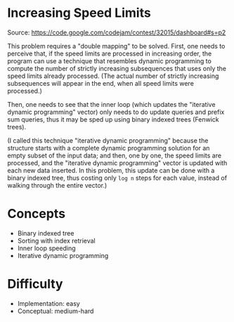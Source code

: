 Increasing Speed Limits
=======================

Source: https://code.google.com/codejam/contest/32015/dashboard#s=p2

This problem requires a "double mapping" to be solved.
First, one needs to perceive that,
if the speed limits are processed in increasing order,
the program can use a technique that resembles dynamic programming
to compute the number of strictly increasing subsequences
that uses only the speed limits already processed.
(The actual number of strictly increasing subsequences
will appear in the end, when all speed limits were processed.)

Then, one needs to see that the inner loop
(which updates the "iterative dynamic programming" vector)
only needs to do update queries and prefix sum queries,
thus it may be sped up using binary indexed trees (Fenwick trees).

(I called this technique "iterative dynamic programming"
because the structure starts with a complete dynamic programming solution
for an empty subset of the input data;
and then, one by one,
the speed limits are processed,
and the "iterative dynamic programming" vector is updated
with each new data inserted.
In this problem, this update can be done with a binary indexed tree,
thus costing only `log n` steps for each value,
instead of walking through the entire vector.)

Concepts
========
- Binary indexed tree
- Sorting with index retrieval
- Inner loop speeding
- Iterative dynamic programming

Difficulty
==========
- Implementation: easy
- Conceptual: medium-hard

